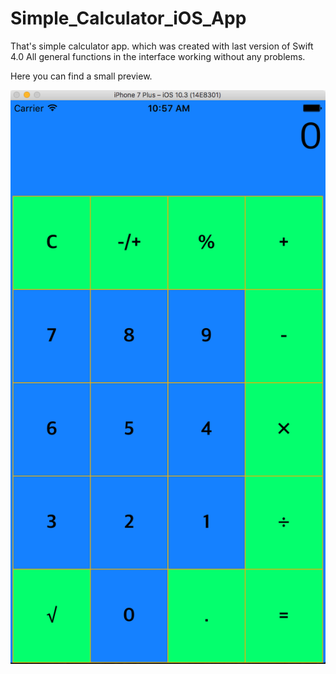 # Simple_Calculator_iOS_App
That's simple calculator app. which was created with last version of Swift 4.0
All general functions in the interface working without any problems.

Here you can find a small preview.

![Screenshot](img.png)
